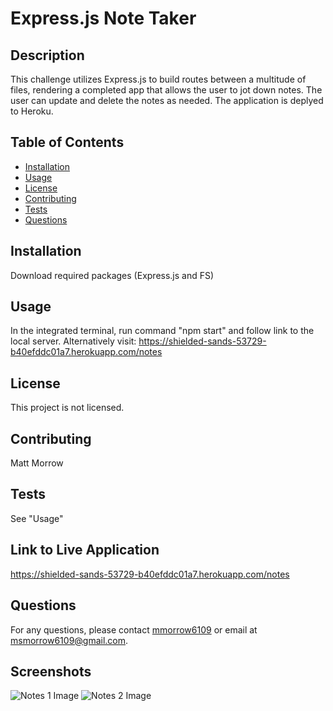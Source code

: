 
# Express.js Note Taker

## Description
This challenge utilizes Express.js to build routes between a multitude of files, rendering a completed app that allows the user to jot down notes.  The user can update and delete the notes as needed.  The application is deplyed to Heroku.

## Table of Contents
- [Installation](#installation)
- [Usage](#usage)
- [License](#license)
- [Contributing](#contributing)
- [Tests](#tests)
- [Questions](#questions)

## Installation
Download required packages (Express.js and FS)

## Usage
In the integrated terminal, run command "npm start" and follow link to the local server.  Alternatively visit: https://shielded-sands-53729-b40efddc01a7.herokuapp.com/notes

## License
This project is not licensed.

## Contributing
Matt Morrow

## Tests
See "Usage"

## Link to Live Application
https://shielded-sands-53729-b40efddc01a7.herokuapp.com/notes

## Questions
For any questions, please contact [mmorrow6109](https://github.com/mmorrow6109) or email at msmorrow6109@gmail.com.

## Screenshots
![Notes 1 Image](<Develop/notes1.png>)
![Notes 2 Image](<Develop/notes2.png>)